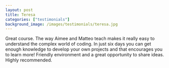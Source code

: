 ```yaml
---
layout: post
title: Teresa
categories: ["testimonials"]
background_image: /images/testimonials/teresa.jpg
---
```

 
Great course. The way Aimee and Matteo teach makes it really easy to understand the complex world of coding.
In just six days you can get enough knowledge to develop your own projects and that encourages you to learn more! 
Friendly environment and a great opportunity to share ideas. Highly recommended.